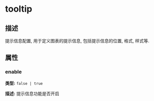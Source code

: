 # tooltip
## 描述
提示信息配置, 用于定义图表的提示信息, 包括提示信息的位置, 格式, 样式等.


## 属性

### enable

**类型:** `false | true`

**描述:**
提示信息功能是否开启